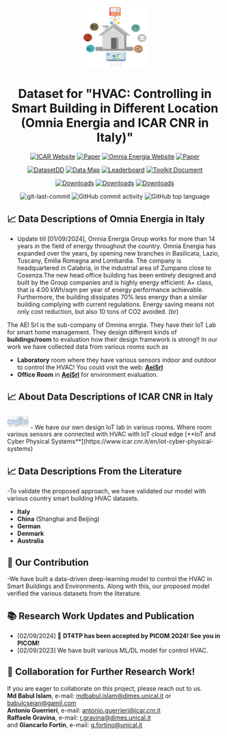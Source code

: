 <div align="center">


<img src="https://raw.githubusercontent.com/babulcseian/babulcseian.github.io/refs/heads/main/PhD%20Dataset/Omnia%20Dataset.png" width="30%">

# Dataset for "**HVAC: Controlling in Smart Building in Different Location (Omnia Energia and ICAR CNR in Italy)**"

[![ICAR Website](https://img.shields.io/badge/Website-%F0%9F%8C%8D-blue?style=for-the-badge&logoWidth=40)](https://www.icar.cnr.it/)
[![Paper](https://img.shields.io/badge/Paper-%F0%9F%8E%93-lightgrey?style=for-the-badge&logoWidth=40)](https://scholar.google.com/citations?hl=en&user=Zaf5EhQAAAAJ&view_op=list_works&authuser=1&sortby=pubdate)
[![Omnia Energia Website](https://img.shields.io/badge/Website-%F0%9F%8C%8D-blue?style=for-the-badge&logoWidth=40)](https://www.omniaenergia.it/)
[![Paper](https://img.shields.io/badge/Paper-%F0%9F%8E%93-lightgrey?style=for-the-badge&logoWidth=40)](https://scholar.google.com/citations?hl=en&user=Zaf5EhQAAAAJ&view_op=list_works&authuser=1&sortby=pubdate)

[![DatasetDD](https://img.shields.io/badge/Dataset-%F0%9F%92%BE-green?style=for-the-badge&logoWidth=40)](https://huggingface.co/datasets/TrustLLM/TrustLLM-dataset)
[![Data Map](https://img.shields.io/badge/Data%20Map-%F0%9F%8D%9F-orange?style=for-the-badge&logoWidth=40)](https://github.com/babulcseian/babulcseian.github.io/tree/main/PhD%20Dataset)
[![Leaderboard](https://img.shields.io/badge/Leaderboard-%F0%9F%9A%80-brightgreen?style=for-the-badge&logoWidth=40)](https://github.com/babulcseian/babulcseian.github.io/tree/main/PhD%20Dataset)
[![Toolkit Document](https://img.shields.io/badge/Toolkit%20Document-%F0%9F%93%9A-blueviolet?style=for-the-badge&logoWidth=40)](https://www.tensorflow.org/resources/learn-ml/basics-of-machine-learning)

[![Downloads](https://static.pepy.tech/badge/trustllm)](https://babulcseian.github.io/contact)
[![Downloads](https://static.pepy.tech/badge/trustllm/month)](https://babulcseian.github.io/contact)
[![Downloads](https://static.pepy.tech/badge/trustllm/week)](https://babulcseian.github.io/contact)


<img src="https://img.shields.io/github/last-commit/HowieHwong/TrustLLM?style=flat-square&color=5D6D7E" alt="git-last-commit" />
<img src="https://img.shields.io/github/commit-activity/m/HowieHwong/TrustLLM?style=flat-square&color=5D6D7E" alt="GitHub commit activity" />
<img src="https://img.shields.io/github/languages/top/HowieHwong/TrustLLM?style=flat-square&color=5D6D7E" alt="GitHub top language" />
</div>


## 📈 Data Descriptions of Omnia Energia in Italy
- Update till [01/09/2024], 
Omnia Energia Group works for more than 14 years in the field of energy throughout the country. Omnia Energia has expanded over the years, by opening new branches in Basilicata, Lazio, Tuscany, Emilia Romagna and Lombardia. The company is headquartered in Calabria, in the industrial area of Zumpano close to Cosenza.The new head office building has been entirely designed and built by the Group companies and is highly energy efficient: A+ class, that is 4.00 kWh/sqm per year of energy performance achievable. Furthermore, the building dissipates 70% less energy than a similar building complying with current regulations. Energy saving means not only cost reduction, but also 10 tons of CO2 avoided. (br)

The AEI Srl is the sub-company of Omnina enrgia. They have their IoT Lab for smart home management. They design different kinds of **buildings/room** to evaluation how their design framework is strong!! In our work we have collected data from various rooms such as
- **Laboratory** room where they have various sensors indoor and outdoor to control the HVAC! You could visit the web: [**AeiSrl**](https://www.aei-srl.com/en/)
- **Office Room** in [**AeiSrl**](https://www.aei-srl.com/en/) for environment evaluation.


## 📈 About Data Descriptions of ICAR CNR in Italy
<img src="https://raw.githubusercontent.com/babulcseian/babulcseian.github.io/refs/heads/main/PhD%20Dataset/Babul%20Project%20%7C%7C%20Icar%20CNR%20.jpg" width="10%">
- We have our own design IoT lab in various rooms. Where room various sensors are connected with HVAC with IoT cloud edge [**IoT and Cyber Physical Systems**](https://www.icar.cnr.it/en/iot-cyber-physical-systems)


## 📈 Data Descriptions From the Literature
-To validate the proposed approach, we have validated our model with various country smart building HVAC datasets. 
- **Italy** <br>
- **China** (Shanghai and Beijing) <br>
- **German** <br>
- **Denmark** <br>
- **Australia**<br>

## 📣 Our Contribution
-We have built a data-driven deep-learning model to control the HVAC in Smart Buildings and Environments. Along with this, our proposed model verified the various datasets from the literature. 

## 📚 **Research Work Updates and Publication**
- [02/09/2024] 🥂 **DT4TP has been accepted by PICOM 2024! See you in PICOM!**
- [02/09/2023] We have built various ML/DL model for control HVAC.

## 🧬 **Collaboration for Further Research Work**!

If you are eager to collaborate on this project, please reach out to us. <br>
**Md Babul Islam**, e-mail: mdbabul.islam@dimes.unical.it or babulcseian@gamil.com <br>
**Antonio Guerrieri**, e-mail: antonio.guerrieri@icar.cnr.it <br>
**Raffaele Gravina**, e-mail: r.gravina@dimes.unical.it <br> and
**Giancarlo Fortin**, e-mail: g.fortino@unical.it <br>


